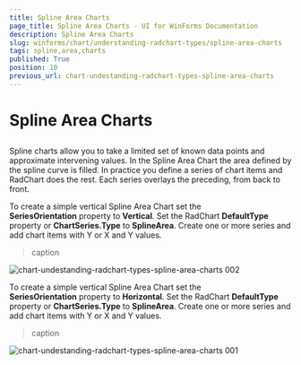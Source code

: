 ```yaml
---
title: Spline Area Charts
page_title: Spline Area Charts - UI for WinForms Documentation
description: Spline Area Charts
slug: winforms/chart/understanding-radchart-types/spline-area-charts
tags: spline,area,charts
published: True
position: 10
previous_url: chart-undestanding-radchart-types-spline-area-charts
---
```


# Spline Area Charts



## 

Spline charts allow you to take a limited set of known data points and approximate intervening values. In the Spline Area Chart the area defined by the spline curve is filled. In practice you define a series of chart items and RadChart does the rest. Each series overlays the preceding, from back to front.

To create a simple vertical Spline Area Chart set the __SeriesOrientation__ property to __Vertical__. Set the RadChart __DefaultType__ property or __ChartSeries.Type__ to __SplineArea__. Create one or more series and add chart items with Y or X and Y values.
>caption 

![chart-undestanding-radchart-types-spline-area-charts 002](images/chart-undestanding-radchart-types-spline-area-charts002.png)



To create a simple vertical Spline Area Chart set the __SeriesOrientation__ property to __Horizontal__. Set the RadChart __DefaultType__ property or __ChartSeries.Type__ to __SplineArea__. Create one or more series and add chart items with Y or X and Y values.
>caption 

![chart-undestanding-radchart-types-spline-area-charts 001](images/chart-undestanding-radchart-types-spline-area-charts001.png)
